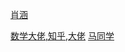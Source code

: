 [肖涵](https://github.com/hanxiao?tab=repositories)

[数学大佬,知乎,大佬](https://www.zhihu.com/people/matongxue/answers)
[马同学](https://www.matongxue.com/columns/)
